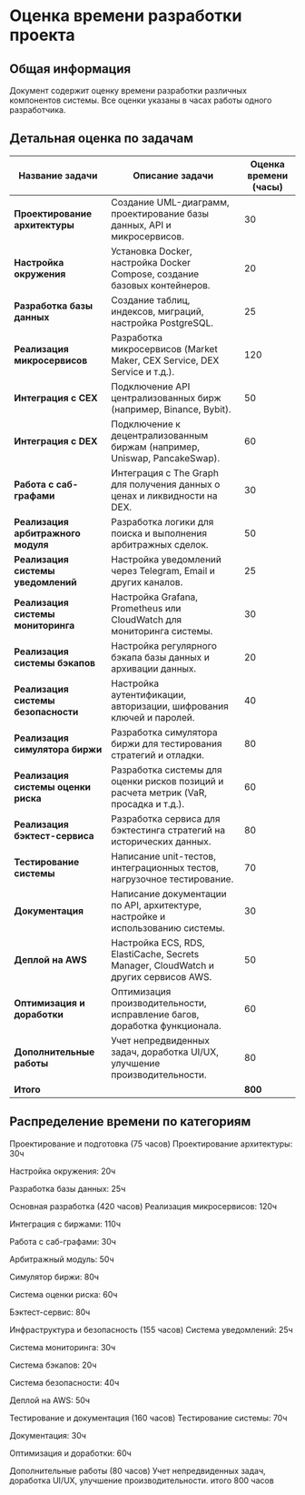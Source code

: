 # Оценка времени разработки проекта

## Общая информация

Документ содержит оценку времени разработки различных компонентов системы. Все оценки указаны в часах работы одного разработчика.

## Детальная оценка по задачам

| **Название задачи**                     | **Описание задачи**                                                                 | **Оценка времени (часы)** |
|----------------------------------------|-------------------------------------------------------------------------------------|--------------------------|
| **Проектирование архитектуры**         | Создание UML-диаграмм, проектирование базы данных, API и микросервисов.             | 30                       |
| **Настройка окружения**                | Установка Docker, настройка Docker Compose, создание базовых контейнеров.           | 20                       |
| **Разработка базы данных**             | Создание таблиц, индексов, миграций, настройка PostgreSQL.                          | 25                       |
| **Реализация микросервисов**           | Разработка микросервисов (Market Maker, CEX Service, DEX Service и т.д.).           | 120                      |
| **Интеграция с CEX**                   | Подключение API централизованных бирж (например, Binance, Bybit).                   | 50                       |
| **Интеграция с DEX**                   | Подключение к децентрализованным биржам (например, Uniswap, PancakeSwap).           | 60                       |
| **Работа с саб-графами**               | Интеграция с The Graph для получения данных о ценах и ликвидности на DEX.           | 30                       |
| **Реализация арбитражного модуля**     | Разработка логики для поиска и выполнения арбитражных сделок.                       | 50                       |
| **Реализация системы уведомлений**     | Настройка уведомлений через Telegram, Email и других каналов.                       | 25                       |
| **Реализация системы мониторинга**     | Настройка Grafana, Prometheus или CloudWatch для мониторинга системы.               | 30                       |
| **Реализация системы бэкапов**         | Настройка регулярного бэкапа базы данных и архивации данных.                        | 20                       |
| **Реализация системы безопасности**    | Настройка аутентификации, авторизации, шифрования ключей и паролей.                 | 40                       |
| **Реализация симулятора биржи**        | Разработка симулятора биржи для тестирования стратегий и отладки.                   | 80                       |
| **Реализация системы оценки риска**    | Разработка системы для оценки рисков позиций и расчета метрик (VaR, просадка и т.д.).| 60                       |
| **Реализация бэктест-сервиса**         | Разработка сервиса для бэктестинга стратегий на исторических данных.                | 80                       |
| **Тестирование системы**               | Написание unit-тестов, интеграционных тестов, нагрузочное тестирование.             | 70                       |
| **Документация**                       | Написание документации по API, архитектуре, настройке и использованию системы.      | 30                       |
| **Деплой на AWS**                      | Настройка ECS, RDS, ElastiCache, Secrets Manager, CloudWatch и других сервисов AWS. | 50                       |
| **Оптимизация и доработки**            | Оптимизация производительности, исправление багов, доработка функционала.           | 60                       |
| **Дополнительные работы**              | Учет непредвиденных задач, доработка UI/UX, улучшение производительности.           | 80                       |
| **Итого**                              |                                                                                     | **800**                  |

## Распределение времени по категориям

Проектирование и подготовка (75 часов)
Проектирование архитектуры: 30ч

Настройка окружения: 20ч

Разработка базы данных: 25ч

Основная разработка (420 часов)
Реализация микросервисов: 120ч

Интеграция с биржами: 110ч

Работа с саб-графами: 30ч

Арбитражный модуль: 50ч

Симулятор биржи: 80ч

Система оценки риска: 60ч

Бэктест-сервис: 80ч

Инфраструктура и безопасность (155 часов)
Система уведомлений: 25ч

Система мониторинга: 30ч

Система бэкапов: 20ч

Система безопасности: 40ч

Деплой на AWS: 50ч

Тестирование и документация (160 часов)
Тестирование системы: 70ч

Документация: 30ч

Оптимизация и доработки: 60ч

Дополнительные работы (80 часов)
Учет непредвиденных задач, доработка UI/UX, улучшение производительности.
итого 800 часов